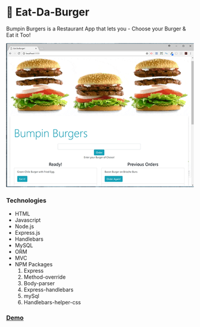 # 🍔 Eat-Da-Burger
Bumpin Burgers is a Restaurant App that lets you - Choose your Burger &amp; Eat it Too!

![Home.html](screenShots/home.png)

### Technologies

* HTML
* Javascript
* Node.js
* Express.js
* Handlebars
* MySQL
* ORM
* MVC
* NPM Packages
    1. Express
    2. Method-override
    3. Body-parser
    4. Express-handlebars
    5. mySql
    6. Handlebars-helper-css

### **[Demo](https://guarded-reaches-61413.herokuapp.com/)**